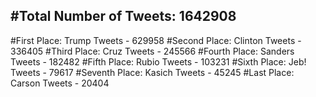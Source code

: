 #Total Number of Tweets: 1642908 
---
#First Place: Trump Tweets - 629958
#Second Place: Clinton Tweets - 336405
#Third Place: Cruz Tweets - 245566
#Fourth Place: Sanders Tweets - 182482
#Fifth Place: Rubio Tweets - 103231
#Sixth Place: Jeb! Tweets - 79617
#Seventh Place: Kasich Tweets - 45245
#Last Place: Carson Tweets - 20404
